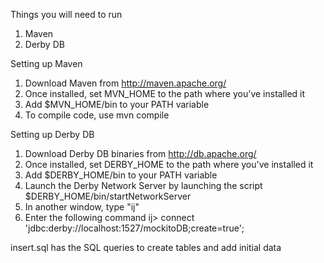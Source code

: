 Things you will need to run

1. Maven
2. Derby DB


Setting up Maven
1. Download Maven from http://maven.apache.org/
2. Once installed, set MVN_HOME to the path where you've installed it
3. Add $MVN_HOME/bin to your PATH variable 
4. To compile code, use
	mvn compile


Setting up Derby DB
1. Download Derby DB binaries from http://db.apache.org/
2. Once installed, set DERBY_HOME to the path where you've installed it
3. Add $DERBY_HOME/bin to your PATH variable
4. Launch the Derby Network Server by launching the script $DERBY_HOME/bin/startNetworkServer
5. In another window, type "ij"
6. Enter the following command
ij> connect 'jdbc:derby://localhost:1527/mockitoDB;create=true';

insert.sql has the SQL queries to create tables and add initial data

